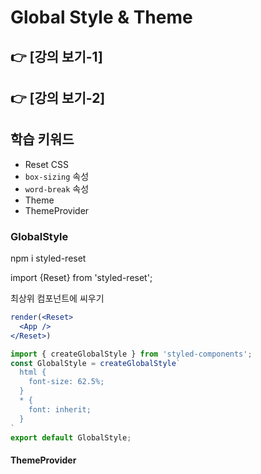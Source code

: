 # Global Style & Theme

## 👉 [강의 보기-1]

## 👉 [강의 보기-2]

## 학습 키워드

- Reset CSS
- `box-sizing` 속성
- `word-break` 속성
- Theme
- ThemeProvider

### GlobalStyle

npm i styled-reset

import {Reset} from 'styled-reset';

최상위 컴포넌트에 씨우기

```jsx
render(<Reset>
  <App />
</Reset>)
```

``` jsx
import { createGlobalStyle } from 'styled-components';
const GlobalStyle = createGlobalStyle`
  html {
    font-size: 62.5%;
  }
  * {
    font: inherit;
  }
`
export default GlobalStyle;
```

#### ThemeProvider
